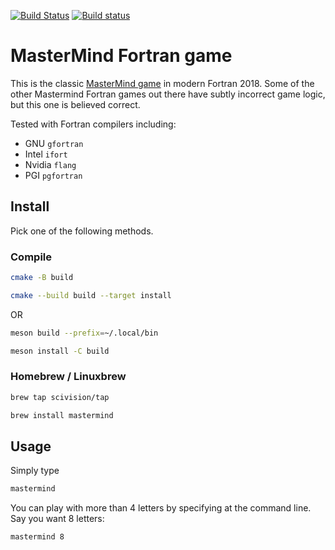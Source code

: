 [![Build Status](https://travis-ci.com/fortran-gaming/mastermind.svg?branch=master)](https://travis-ci.com/fortran-gaming/mastermind)
[![Build status](https://ci.appveyor.com/api/projects/status/3s4vmat2pkxp9c65?svg=true)](https://ci.appveyor.com/project/scivision/mastermind)

# MasterMind Fortran game

This is the classic
[MasterMind game](https://en.wikipedia.org/wiki/Mastermind_%28board_game%29)
in modern Fortran 2018.
Some of the other Mastermind Fortran games out there have subtly incorrect game logic, but this one is believed correct.

Tested with Fortran compilers including:

* GNU `gfortran`
* Intel `ifort`
* Nvidia `flang`
* PGI `pgfortran`


## Install

Pick one of the following methods.


### Compile

```sh
cmake -B build

cmake --build build --target install
```

OR

```sh
meson build --prefix=~/.local/bin

meson install -C build
```




### Homebrew / Linuxbrew

```sh
brew tap scivision/tap

brew install mastermind
 ```

## Usage

Simply type
```sh
mastermind
```

You can play with more than 4 letters by specifying at the command line.
Say you want 8 letters:
```sh
mastermind 8
```
